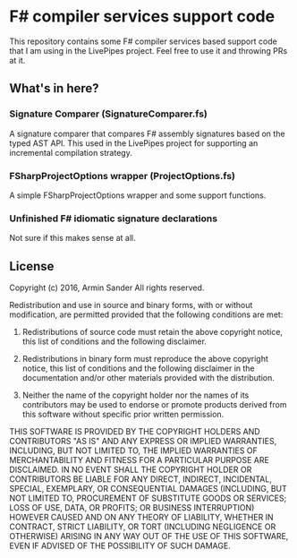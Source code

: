 # F# compiler services support code

This repository contains some F# compiler services based support code that I am using in the LivePipes project. Feel free to use it and throwing PRs at it.

## What's in here?

### Signature Comparer (SignatureComparer.fs)

A signature comparer that compares F# assembly signatures based on the typed AST API. This used in the LivePipes project for supporting an incremental compilation strategy.

### FSharpProjectOptions wrapper (ProjectOptions.fs)

A simple FSharpProjectOptions wrapper and some support functions.

### Unfinished F# idiomatic signature declarations

Not sure if this makes sense at all.

## License

Copyright (c) 2016, Armin Sander
All rights reserved.

Redistribution and use in source and binary forms, with or without modification, are permitted provided that the following conditions are met:

1. Redistributions of source code must retain the above copyright notice, this list of conditions and the following disclaimer.

2. Redistributions in binary form must reproduce the above copyright notice, this list of conditions and the following disclaimer in the documentation and/or other materials provided with the distribution.

3. Neither the name of the copyright holder nor the names of its contributors may be used to endorse or promote products derived from this software without specific prior written permission.

THIS SOFTWARE IS PROVIDED BY THE COPYRIGHT HOLDERS AND CONTRIBUTORS "AS IS" AND ANY EXPRESS OR IMPLIED WARRANTIES, INCLUDING, BUT NOT LIMITED TO, THE IMPLIED WARRANTIES OF MERCHANTABILITY AND FITNESS FOR A PARTICULAR PURPOSE ARE DISCLAIMED. IN NO EVENT SHALL THE COPYRIGHT HOLDER OR CONTRIBUTORS BE LIABLE FOR ANY DIRECT, INDIRECT, INCIDENTAL, SPECIAL, EXEMPLARY, OR CONSEQUENTIAL DAMAGES (INCLUDING, BUT NOT LIMITED TO, PROCUREMENT OF SUBSTITUTE GOODS OR SERVICES; LOSS OF USE, DATA, OR PROFITS; OR BUSINESS INTERRUPTION) HOWEVER CAUSED AND ON ANY THEORY OF LIABILITY, WHETHER IN CONTRACT, STRICT LIABILITY, OR TORT (INCLUDING NEGLIGENCE OR OTHERWISE) ARISING IN ANY WAY OUT OF THE USE OF THIS SOFTWARE, EVEN IF ADVISED OF THE POSSIBILITY OF SUCH DAMAGE.

